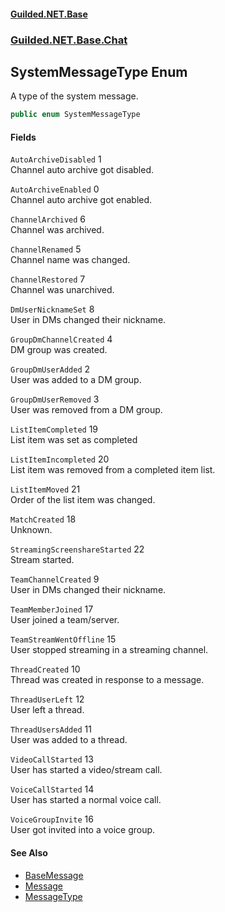 
#### [Guilded.NET.Base](index 'index')
### [Guilded.NET.Base.Chat](index#Guilded_NET_Base_Chat 'Guilded.NET.Base.Chat')
## SystemMessageType Enum
A type of the system message.  
```csharp
public enum SystemMessageType

```

#### Fields
<a name='Guilded_NET_Base_Chat_SystemMessageType_AutoArchiveDisabled'></a>
`AutoArchiveDisabled` 1  
Channel auto archive got disabled.  
  
<a name='Guilded_NET_Base_Chat_SystemMessageType_AutoArchiveEnabled'></a>
`AutoArchiveEnabled` 0  
Channel auto archive got enabled.  
  
<a name='Guilded_NET_Base_Chat_SystemMessageType_ChannelArchived'></a>
`ChannelArchived` 6  
Channel was archived.  
  
<a name='Guilded_NET_Base_Chat_SystemMessageType_ChannelRenamed'></a>
`ChannelRenamed` 5  
Channel name was changed.  
  
<a name='Guilded_NET_Base_Chat_SystemMessageType_ChannelRestored'></a>
`ChannelRestored` 7  
Channel was unarchived.  
  
<a name='Guilded_NET_Base_Chat_SystemMessageType_DmUserNicknameSet'></a>
`DmUserNicknameSet` 8  
User in DMs changed their nickname.  
  
<a name='Guilded_NET_Base_Chat_SystemMessageType_GroupDmChannelCreated'></a>
`GroupDmChannelCreated` 4  
DM group was created.  
  
<a name='Guilded_NET_Base_Chat_SystemMessageType_GroupDmUserAdded'></a>
`GroupDmUserAdded` 2  
User was added to a DM group.  
  
<a name='Guilded_NET_Base_Chat_SystemMessageType_GroupDmUserRemoved'></a>
`GroupDmUserRemoved` 3  
User was removed from a DM group.  
  
<a name='Guilded_NET_Base_Chat_SystemMessageType_ListItemCompleted'></a>
`ListItemCompleted` 19  
List item was set as completed  
  
<a name='Guilded_NET_Base_Chat_SystemMessageType_ListItemIncompleted'></a>
`ListItemIncompleted` 20  
List item was removed from a completed item list.  
  
<a name='Guilded_NET_Base_Chat_SystemMessageType_ListItemMoved'></a>
`ListItemMoved` 21  
Order of the list item was changed.  
  
<a name='Guilded_NET_Base_Chat_SystemMessageType_MatchCreated'></a>
`MatchCreated` 18  
Unknown.  
  
<a name='Guilded_NET_Base_Chat_SystemMessageType_StreamingScreenshareStarted'></a>
`StreamingScreenshareStarted` 22  
Stream started.  
  
<a name='Guilded_NET_Base_Chat_SystemMessageType_TeamChannelCreated'></a>
`TeamChannelCreated` 9  
User in DMs changed their nickname.  
  
<a name='Guilded_NET_Base_Chat_SystemMessageType_TeamMemberJoined'></a>
`TeamMemberJoined` 17  
User joined a team/server.  
  
<a name='Guilded_NET_Base_Chat_SystemMessageType_TeamStreamWentOffline'></a>
`TeamStreamWentOffline` 15  
User stopped streaming in a streaming channel.  
  
<a name='Guilded_NET_Base_Chat_SystemMessageType_ThreadCreated'></a>
`ThreadCreated` 10  
Thread was created in response to a message.  
  
<a name='Guilded_NET_Base_Chat_SystemMessageType_ThreadUserLeft'></a>
`ThreadUserLeft` 12  
User left a thread.  
  
<a name='Guilded_NET_Base_Chat_SystemMessageType_ThreadUsersAdded'></a>
`ThreadUsersAdded` 11  
User was added to a thread.  
  
<a name='Guilded_NET_Base_Chat_SystemMessageType_VideoCallStarted'></a>
`VideoCallStarted` 13  
User has started a video/stream call.  
  
<a name='Guilded_NET_Base_Chat_SystemMessageType_VoiceCallStarted'></a>
`VoiceCallStarted` 14  
User has started a normal voice call.  
  
<a name='Guilded_NET_Base_Chat_SystemMessageType_VoiceGroupInvite'></a>
`VoiceGroupInvite` 16  
User got invited into a voice group.  
  

#### See Also
- [BaseMessage](BaseMessage 'Guilded.NET.Base.Chat.BaseMessage')
- [Message](Message 'Guilded.NET.Base.Chat.Message')
- [MessageType](MessageType 'Guilded.NET.Base.Chat.MessageType')
